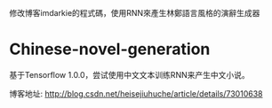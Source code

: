 修改博客imdarkie的程式碼，使用RNN來產生林鄭語言風格的演辭生成器



# Chinese-novel-generation

基于Tensorflow 1.0.0，尝试使用中文文本训练RNN来产生中文小说。

博客地址: http://blog.csdn.net/heisejiuhuche/article/details/73010638
